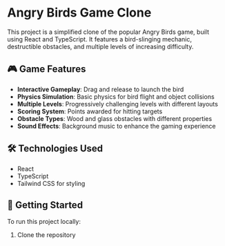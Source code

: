 # Angry Birds Game Clone

This project is a simplified clone of the popular Angry Birds game, built using React and TypeScript. It features a bird-slinging mechanic, destructible obstacles, and multiple levels of increasing difficulty.

## 🎮 Game Features

- **Interactive Gameplay**: Drag and release to launch the bird
- **Physics Simulation**: Basic physics for bird flight and object collisions
- **Multiple Levels**: Progressively challenging levels with different layouts
- **Scoring System**: Points awarded for hitting targets
- **Obstacle Types**: Wood and glass obstacles with different properties
- **Sound Effects**: Background music to enhance the gaming experience

## 🛠 Technologies Used

- React
- TypeScript
- Tailwind CSS for styling

## 🚀 Getting Started

To run this project locally:

1. Clone the repository


```
